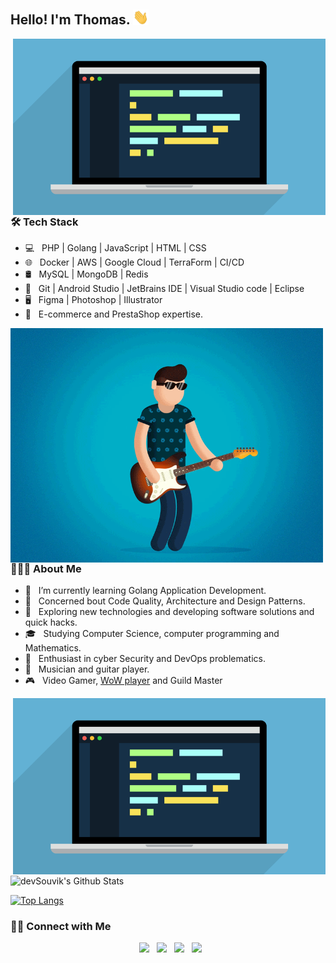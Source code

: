 <h2> Hello! I'm Thomas. <img src="https://github.com/Traineau/Traineau/blob/main/Hi.gif" width="25"></h2>
<img align="right" alt="GIF" src="https://github.com/Traineau/Traineau/blob/main/web-developer.gif" width="500"/>

<h3>🛠 Tech Stack</h3>

- 💻 &nbsp; PHP | Golang | JavaScript | HTML | CSS
- 🌐 &nbsp; Docker | AWS | Google Cloud | TerraForm | CI/CD
- 🛢 &nbsp; MySQL | MongoDB | Redis
- 🔧 &nbsp; Git | Android Studio | JetBrains IDE | Visual Studio code | Eclipse
- 🖥 &nbsp; Figma | Photoshop | Illustrator
- 👜 &nbsp; E-commerce and PrestaShop expertise.

<img align="left" alt="GIF" src="https://github.com/Traineau/Traineau/blob/main/musician.gif" width="500"/>

<h3> 👨🏻‍💻 About Me </h3>

- 🔭 &nbsp; I’m currently learning Golang Application Development.
- 📖 &nbsp; Concerned bout Code Quality, Architecture and Design Patterns.
- 🤔 &nbsp; Exploring new technologies and developing software solutions and quick hacks.
- 🎓 &nbsp; Studying Computer Science, computer programming and Mathematics.
- 🌱 &nbsp; Enthusiast in cyber Security and DevOps problematics.
- 🎸 &nbsp; Musician and guitar player. 
- 🎮 &nbsp; Video Gamer, [WoW player](https://raider.io/characters/eu/hyjal/Tynynd%C3%ACl) and Guild Master

<img align="right" alt="GIF" src="https://github.com/Traineau/Traineau/blob/main/web-developer.gif" width="500"/>

<br>

<img align="center" src="https://github-readme-stats.vercel.app/api?username=Traineau&include_all_commits=true&count_private=true&show_icons=true&line_height=20&title_color=7A7ADB&icon_color=2234AE&text_color=D3D3D3&bg_color=0,000000,130F40" alt="devSouvik's Github Stats">

</br>

[![Top Langs](https://github-readme-stats.vercel.app/api/top-langs/?username=Traineau&layout=compact&text_color=daf7dc&bg_color=151515)](https://github.com/Traineau/github-readme-stats)


<h3> 🤝🏻 Connect with Me </h3>

<p align="center">
&nbsp; <a href="https://twitter.com/_souvik_guria" target="_blank" rel="noopener noreferrer"><img src="https://img.icons8.com/plasticine/100/000000/twitter.png" width="50" /></a>  
&nbsp; <a href="https://www.instagram.com/the_caffeine__addict/" target="_blank" rel="noopener noreferrer"><img src="https://img.icons8.com/plasticine/100/000000/instagram-new.png" width="50" /></a>  
&nbsp; <a href="https://www.linkedin.com/in/souvik-guria-/" target="_blank" rel="noopener noreferrer"><img src="https://img.icons8.com/plasticine/100/000000/linkedin.png" width="50" /></a>
&nbsp; <a href="mailto:souvikguria98@gmail.com" target="_blank" rel="noopener noreferrer"><img src="https://img.icons8.com/plasticine/100/000000/gmail.png"  width="50" /></a>
</p>
